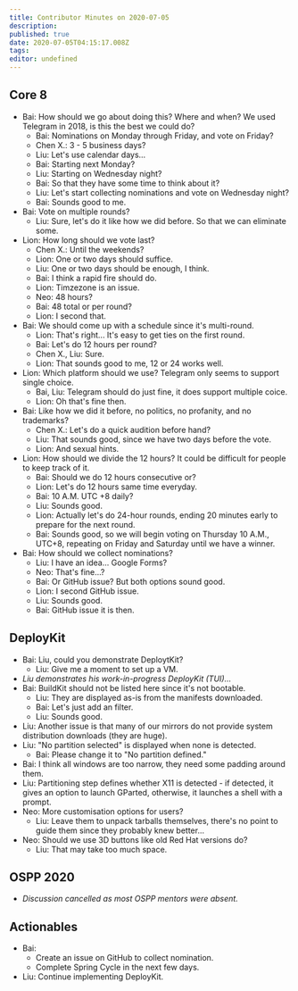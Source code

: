 ```yaml
---
title: Contributor Minutes on 2020-07-05
description: 
published: true
date: 2020-07-05T04:15:17.008Z
tags: 
editor: undefined
---
```


Core 8
------

- Bai: How should we go about doing this? Where and when? We used Telegram in 2018, is this the best we could do?
    - Bai: Nominations on Monday through Friday, and vote on Friday?
    - Chen X.: 3 - 5 business days?
    - Liu: Let's use calendar days...
    - Bai: Starting next Monday?
    - Liu: Starting on Wednesday night?
    - Bai: So that they have some time to think about it?
    - Liu: Let's start collecting nominations and vote on Wednesday night?
    - Bai: Sounds good to me.
- Bai: Vote on multiple rounds?
    - Liu: Sure, let's do it like how we did before. So that we can eliminate some.
- Lion: How long should we vote last?
    - Chen X.: Until the weekends?
    - Lion: One or two days should suffice.
    - Liu: One or two days should be enough, I think.
    - Bai: I think a rapid fire should do.
    - Lion: Timzezone is an issue.
    - Neo: 48 hours?
    - Bai: 48 total or per round?
    - Lion: I second that.
- Bai: We should come up with a schedule since it's multi-round.
    - Lion: That's right... It's easy to get ties on the first round.
    - Bai: Let's do 12 hours per round?
    - Chen X., Liu: Sure.
    - Lion: That sounds good to me, 12 or 24 works well.
- Lion: Which platform should we use? Telegram only seems to support single choice.
    - Bai, Liu: Telegram should do just fine, it does support multiple coice.
    - Lion: Oh that's fine then.
- Bai: Like how we did it before, no politics, no profanity, and no trademarks?
    - Chen X.: Let's do a quick audition before hand?
    - Liu: That sounds good, since we have two days before the vote.
    - Lion: And sexual hints.
- Lion: How should we divide the 12 hours? It could be difficult for people to keep track of it.
    - Bai: Should we do 12 hours consecutive or?
    - Lion: Let's do 12 hours same time everyday.
    - Bai: 10 A.M. UTC +8 daily?
    - Liu: Sounds good.
    - Lion: Actually let's do 24-hour rounds, ending 20 minutes early to prepare for the next round.
    - Bai: Sounds good, so we will begin voting on Thursday 10 A.M., UTC+8, repeating on Friday and Saturday until we have a winner.
- Bai: How should we collect nominations?
    - Liu: I have an idea... Google Forms?
    - Neo: That's fine...?
    - Bai: Or GitHub issue? But both options sound good.
    - Lion: I second GitHub issue.
    - Liu: Sounds good.
    - Bai: GitHub issue it is then.

DeployKit
---------

- Bai: Liu, could you demonstrate DeploytKit?
    - Liu: Give me a moment to set up a VM.
- *Liu demonstrates his work-in-progress DeployKit (TUI)...*
- Bai: BuildKit should not be listed here since it's not bootable.
    - Liu: They are displayed as-is from the manifests downloaded.
    - Bai: Let's just add an filter.
    - Liu: Sounds good.
- Liu: Another issue is that many of our mirrors do not provide system distribution downloads (they are huge).
- Liu: "No partition selected" is displayed when none is detected.
    - Bai: Please change it to "No partition defined."
- Bai: I think all windows are too narrow, they need some padding around them.
- Liu: Partitioning step defines whether X11 is detected - if detected, it gives an option to launch GParted, otherwise, it launches a shell with a prompt.
- Neo: More customisation options for users?
    - Liu: Leave them to unpack tarballs themselves, there's no point to guide them since they probably knew better...
- Neo: Should we use 3D buttons like old Red Hat versions do?
    - Liu: That may take too much space.

OSPP 2020
---------

- *Discussion cancelled as most OSPP mentors were absent.*

Actionables
-----------

- Bai:
    - Create an issue on GitHub to collect nomination.
    - Complete Spring Cycle in the next few days.
- Liu: Continue implementing DeployKit.